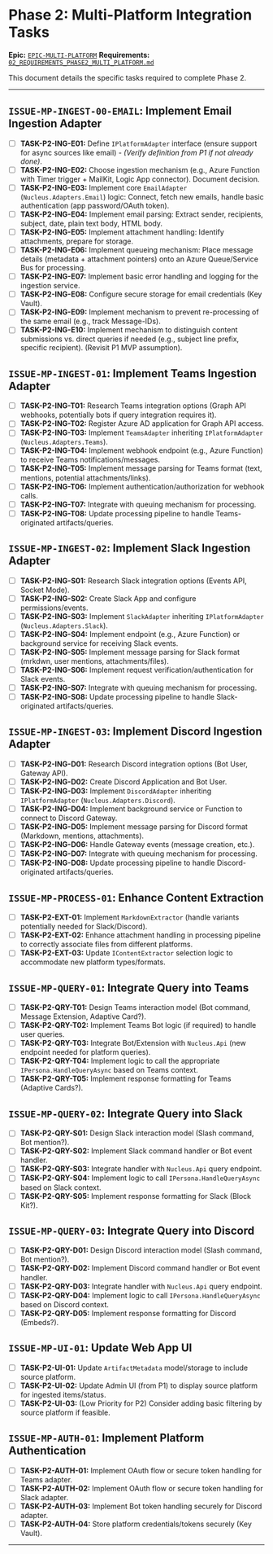 # Phase 2: Multi-Platform Integration Tasks

**Epic:** [`EPIC-MULTI-PLATFORM`](./00_ROADMAP.md#phase-2-multi-platform-integration)
**Requirements:** [`02_REQUIREMENTS_PHASE2_MULTI_PLATFORM.md`](../Requirements/02_REQUIREMENTS_PHASE2_MULTI_PLATFORM.md)

This document details the specific tasks required to complete Phase 2.

---

## `ISSUE-MP-INGEST-00-EMAIL`: Implement Email Ingestion Adapter

*   [ ] **TASK-P2-ING-E01:** Define `IPlatformAdapter` interface (ensure support for async sources like email) - *(Verify definition from P1 if not already done)*.
*   [ ] **TASK-P2-ING-E02:** Choose ingestion mechanism (e.g., Azure Function with Timer trigger + MailKit, Logic App connector). Document decision.
*   [ ] **TASK-P2-ING-E03:** Implement core `EmailAdapter` (`Nucleus.Adapters.Email`) logic: Connect, fetch new emails, handle basic authentication (app password/OAuth token).
*   [ ] **TASK-P2-ING-E04:** Implement email parsing: Extract sender, recipients, subject, date, plain text body, HTML body.
*   [ ] **TASK-P2-ING-E05:** Implement attachment handling: Identify attachments, prepare for storage.
*   [ ] **TASK-P2-ING-E06:** Implement queueing mechanism: Place message details (metadata + attachment pointers) onto an Azure Queue/Service Bus for processing.
*   [ ] **TASK-P2-ING-E07:** Implement basic error handling and logging for the ingestion service.
*   [ ] **TASK-P2-ING-E08:** Configure secure storage for email credentials (Key Vault).
*   [ ] **TASK-P2-ING-E09:** Implement mechanism to prevent re-processing of the same email (e.g., track Message-IDs).
*   [ ] **TASK-P2-ING-E10:** Implement mechanism to distinguish content submissions vs. direct queries if needed (e.g., subject line prefix, specific recipient). (Revisit P1 MVP assumption).

## `ISSUE-MP-INGEST-01`: Implement Teams Ingestion Adapter

*   [ ] **TASK-P2-ING-T01:** Research Teams integration options (Graph API webhooks, potentially bots if query integration requires it).
*   [ ] **TASK-P2-ING-T02:** Register Azure AD application for Graph API access.
*   [ ] **TASK-P2-ING-T03:** Implement `TeamsAdapter` inheriting `IPlatformAdapter` (`Nucleus.Adapters.Teams`).
*   [ ] **TASK-P2-ING-T04:** Implement webhook endpoint (e.g., Azure Function) to receive Teams notifications/messages.
*   [ ] **TASK-P2-ING-T05:** Implement message parsing for Teams format (text, mentions, potential attachments/links).
*   [ ] **TASK-P2-ING-T06:** Implement authentication/authorization for webhook calls.
*   [ ] **TASK-P2-ING-T07:** Integrate with queuing mechanism for processing.
*   [ ] **TASK-P2-ING-T08:** Update processing pipeline to handle Teams-originated artifacts/queries.

## `ISSUE-MP-INGEST-02`: Implement Slack Ingestion Adapter

*   [ ] **TASK-P2-ING-S01:** Research Slack integration options (Events API, Socket Mode).
*   [ ] **TASK-P2-ING-S02:** Create Slack App and configure permissions/events.
*   [ ] **TASK-P2-ING-S03:** Implement `SlackAdapter` inheriting `IPlatformAdapter` (`Nucleus.Adapters.Slack`).
*   [ ] **TASK-P2-ING-S04:** Implement endpoint (e.g., Azure Function) or background service for receiving Slack events.
*   [ ] **TASK-P2-ING-S05:** Implement message parsing for Slack format (mrkdwn, user mentions, attachments/files).
*   [ ] **TASK-P2-ING-S06:** Implement request verification/authentication for Slack events.
*   [ ] **TASK-P2-ING-S07:** Integrate with queuing mechanism for processing.
*   [ ] **TASK-P2-ING-S08:** Update processing pipeline to handle Slack-originated artifacts/queries.

## `ISSUE-MP-INGEST-03`: Implement Discord Ingestion Adapter

*   [ ] **TASK-P2-ING-D01:** Research Discord integration options (Bot User, Gateway API).
*   [ ] **TASK-P2-ING-D02:** Create Discord Application and Bot User.
*   [ ] **TASK-P2-ING-D03:** Implement `DiscordAdapter` inheriting `IPlatformAdapter` (`Nucleus.Adapters.Discord`).
*   [ ] **TASK-P2-ING-D04:** Implement background service or Function to connect to Discord Gateway.
*   [ ] **TASK-P2-ING-D05:** Implement message parsing for Discord format (Markdown, mentions, attachments).
*   [ ] **TASK-P2-ING-D06:** Handle Gateway events (message creation, etc.).
*   [ ] **TASK-P2-ING-D07:** Integrate with queuing mechanism for processing.
*   [ ] **TASK-P2-ING-D08:** Update processing pipeline to handle Discord-originated artifacts/queries.

## `ISSUE-MP-PROCESS-01`: Enhance Content Extraction

*   [ ] **TASK-P2-EXT-01:** Implement `MarkdownExtractor` (handle variants potentially needed for Slack/Discord).
*   [ ] **TASK-P2-EXT-02:** Enhance attachment handling in processing pipeline to correctly associate files from different platforms.
*   [ ] **TASK-P2-EXT-03:** Update `IContentExtractor` selection logic to accommodate new platform types/formats.

## `ISSUE-MP-QUERY-01`: Integrate Query into Teams

*   [ ] **TASK-P2-QRY-T01:** Design Teams interaction model (Bot command, Message Extension, Adaptive Card?).
*   [ ] **TASK-P2-QRY-T02:** Implement Teams Bot logic (if required) to handle user queries.
*   [ ] **TASK-P2-QRY-T03:** Integrate Bot/Extension with `Nucleus.Api` (new endpoint needed for platform queries).
*   [ ] **TASK-P2-QRY-T04:** Implement logic to call the appropriate `IPersona.HandleQueryAsync` based on Teams context.
*   [ ] **TASK-P2-QRY-T05:** Implement response formatting for Teams (Adaptive Cards?).

## `ISSUE-MP-QUERY-02`: Integrate Query into Slack

*   [ ] **TASK-P2-QRY-S01:** Design Slack interaction model (Slash command, Bot mention?).
*   [ ] **TASK-P2-QRY-S02:** Implement Slack command handler or Bot event handler.
*   [ ] **TASK-P2-QRY-S03:** Integrate handler with `Nucleus.Api` query endpoint.
*   [ ] **TASK-P2-QRY-S04:** Implement logic to call `IPersona.HandleQueryAsync` based on Slack context.
*   [ ] **TASK-P2-QRY-S05:** Implement response formatting for Slack (Block Kit?).

## `ISSUE-MP-QUERY-03`: Integrate Query into Discord

*   [ ] **TASK-P2-QRY-D01:** Design Discord interaction model (Slash command, Bot mention?).
*   [ ] **TASK-P2-QRY-D02:** Implement Discord command handler or Bot event handler.
*   [ ] **TASK-P2-QRY-D03:** Integrate handler with `Nucleus.Api` query endpoint.
*   [ ] **TASK-P2-QRY-D04:** Implement logic to call `IPersona.HandleQueryAsync` based on Discord context.
*   [ ] **TASK-P2-QRY-D05:** Implement response formatting for Discord (Embeds?).

## `ISSUE-MP-UI-01`: Update Web App UI

*   [ ] **TASK-P2-UI-01:** Update `ArtifactMetadata` model/storage to include source platform.
*   [ ] **TASK-P2-UI-02:** Update Admin UI (from P1) to display source platform for ingested items/status.
*   [ ] **TASK-P2-UI-03:** (Low Priority for P2) Consider adding basic filtering by source platform if feasible.

## `ISSUE-MP-AUTH-01`: Implement Platform Authentication

*   [ ] **TASK-P2-AUTH-01:** Implement OAuth flow or secure token handling for Teams adapter.
*   [ ] **TASK-P2-AUTH-02:** Implement OAuth flow or secure token handling for Slack adapter.
*   [ ] **TASK-P2-AUTH-03:** Implement Bot token handling securely for Discord adapter.
*   [ ] **TASK-P2-AUTH-04:** Store platform credentials/tokens securely (Key Vault).

---
